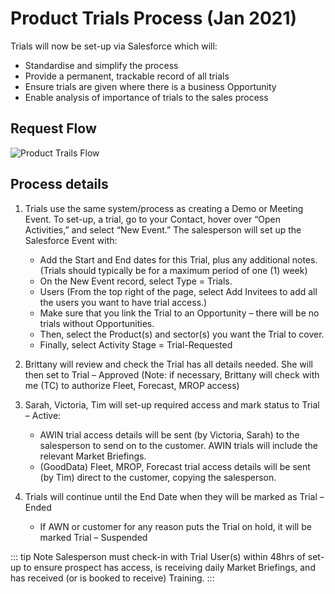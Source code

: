 # Product Trials Process (Jan 2021)

Trials will now be set-up via Salesforce which will:

- Standardise and simplify the process
- Provide a permanent, trackable record of all trials
- Ensure trials are given where there is a business Opportunity
- Enable analysis of importance of trials to the sales process

## Request Flow

![Product Trails Flow](/media/Product_trials_flow.png)

## Process details

1. Trials use the same system/process as creating a Demo or Meeting Event. To set-up, a trial, go to your Contact, hover over “Open Activities,” and select “New Event.” The salesperson will set up the Salesforce Event with:

   - Add the Start and End dates for this Trial, plus any additional notes. (Trials should typically be for a maximum period of one (1) week)
   - On the New Event record, select Type = Trials.
   - Users (From the top right of the page, select Add Invitees to add all the users you want to have trial access.)
   - Make sure that you link the Trial to an Opportunity – there will be no trials without Opportunities.
   - Then, select the Product(s) and sector(s) you want the Trial to cover.
   - Finally, select Activity Stage = Trial-Requested

2. Brittany will review and check the Trial has all details needed. She will then set to Trial – Approved (Note: if necessary, Brittany will check with me (TC) to authorize Fleet, Forecast, MROP access)

3. Sarah, Victoria, Tim will set-up required access and mark status to Trial – Active:

   - AWIN trial access details will be sent (by Victoria, Sarah) to the salesperson to send on to the customer. AWIN trials will include the relevant Market Briefings.
   - (GoodData) Fleet, MROP, Forecast trial access details will be sent (by Tim) direct to the customer, copying the salesperson.

4. Trials will continue until the End Date when they will be marked as Trial – Ended

   - If AWN or customer for any reason puts the Trial on hold, it will be marked Trial – Suspended

::: tip Note
Salesperson must check-in with Trial User(s) within 48hrs of set-up to ensure prospect has access, is receiving daily Market Briefings, and has received (or is booked to receive) Training.
:::
